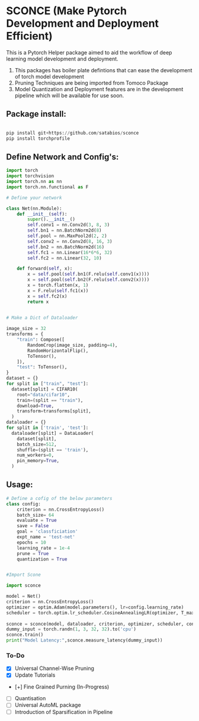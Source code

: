 # SCONCE (Make Pytorch Development and Deployment Efficient)

This is a Pytorch Helper package aimed to aid the workflow of deep learning model development and deployment. 


1. This packages has boiler plate defintions that can ease the development of torch model development
2. Pruning Techniques are being imported from Tomoco Package
3. Model Quantization and Deployment features are in the development pipeline which will be available for use soon.
## Package install:

```python

pip install git+https://github.com/satabios/sconce
pip install torchprofile

```


## Define Network and Config's:

```python
import torch
import torchvision
import torch.nn as nn
import torch.nn.functional as F

# Define your network

class Net(nn.Module):
    def __init__(self):
        super().__init__()
        self.conv1 = nn.Conv2d(3, 8, 3)
        self.bn1 = nn.BatchNorm2d(8)
        self.pool = nn.MaxPool2d(2, 2)
        self.conv2 = nn.Conv2d(8, 16, 3)
        self.bn2 = nn.BatchNorm2d(16)
        self.fc1 = nn.Linear(16*6*6, 32)
        self.fc2 = nn.Linear(32, 10)

    def forward(self, x):
        x = self.pool(self.bn1(F.relu(self.conv1(x))))
        x = self.pool(self.bn2(F.relu(self.conv2(x))))
        x = torch.flatten(x, 1)
        x = F.relu(self.fc1(x))
        x = self.fc2(x)
        return x
    

# Make a Dict of Dataloader

image_size = 32
transforms = {
    "train": Compose([
        RandomCrop(image_size, padding=4),
        RandomHorizontalFlip(),
        ToTensor(),
    ]),
    "test": ToTensor(),
}
dataset = {}
for split in ["train", "test"]:
  dataset[split] = CIFAR10(
    root="data/cifar10",
    train=(split == "train"),
    download=True,
    transform=transforms[split],
  )
dataloader = {}
for split in ['train', 'test']:
  dataloader[split] = DataLoader(
    dataset[split],
    batch_size=512,
    shuffle=(split == 'train'),
    num_workers=0,
    pin_memory=True,
  )
```

## Usage:
```python
# Define a cofig of the below parameters
class config:
    criterion = nn.CrossEntropyLoss()
    batch_size= 64
    evaluate = True
    save = False
    goal = 'classficiation'    
    expt_name = 'test-net'
    epochs = 10
    learning_rate = 1e-4
    prune = True
    quantization = True


#Import Scone

import sconce

model = Net()
criterion = nn.CrossEntropyLoss()
optimizer = optim.Adam(model.parameters(), lr=config.learning_rate)
scheduler = torch.optim.lr_scheduler.CosineAnnealingLR(optimizer, T_max=200)
 
sconce = sconce(model, dataloader, criterion, optimizer, scheduler, config)
dummy_input = torch.randn(1, 3, 32, 32).to('cpu')
sconce.train()
print("Model Latency:",sconce.measure_latency(dummy_input))

```





### To-Do

- [x] Universal Channel-Wise Pruning
- [x] Update Tutorials
- [+] Fine Grained Purning (In-Progress)
- [ ] Quantisation
- [ ] Universal AutoML package
- [ ] Introduction of Sparsification in Pipeline
